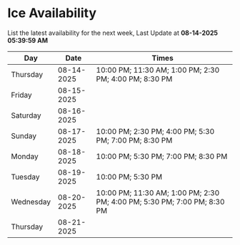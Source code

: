 # Ice Availability

List the latest availability for the next week, Last Update at **08-14-2025 05:39:59 AM**

| Day         | Date        | Times       |
| ----------- | ----------- | ----------- |
|Thursday|08-14-2025|10:00 PM; 11:30 AM; 1:00 PM; 2:30 PM; 4:00 PM; 8:30 PM|
|Friday|08-15-2025||
|Saturday|08-16-2025||
|Sunday|08-17-2025|10:00 PM; 2:30 PM; 4:00 PM; 5:30 PM; 7:00 PM; 8:30 PM|
|Monday|08-18-2025|10:00 PM; 5:30 PM; 7:00 PM; 8:30 PM|
|Tuesday|08-19-2025|10:00 PM; 5:30 PM|
|Wednesday|08-20-2025|10:00 PM; 11:30 AM; 1:00 PM; 2:30 PM; 4:00 PM; 5:30 PM; 7:00 PM; 8:30 PM|
|Thursday|08-21-2025||
